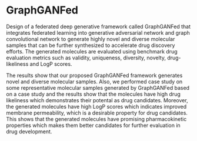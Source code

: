 # GraphGANFed
Design of a federated deep generative framework called GraphGANFed that integrates federated learning into generative adversarial network and graph convolutional network to generate highly novel and diverse molecular samples that can be further synthesized to accelerate drug discovery efforts. The generated molecules are evaluated using benchmark drug evaluation metrics such as validity, uniqueness, diversity, novelty, drug-likeliness and LogP scores. 

The results show that our proposed GraphGANFed framework generates novel and diverse molecular samples. Also, we performed case study on some representative molecular samples generated by GraphGANFed based on a case study and the results show that the molecules have high drug likeliness which demonstrates their potental as drug candidates. Moreover, the generated molecules have high LogP scores which indicates improved membrane permeability, which is a desirable property for drug candidates. This shows that the generated molecules have promising pharmacokinetic properties which makes them better candidates for further evaluation in drug development.
